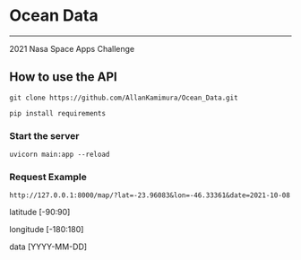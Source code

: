 # Ocean Data
----
2021 Nasa Space Apps Challenge


## How to use the API
`git clone https://github.com/AllanKamimura/Ocean_Data.git`

`pip install requirements`

### Start the server
`uvicorn main:app --reload`

### Request Example
`http://127.0.0.1:8000/map/?lat=-23.96083&lon=-46.33361&date=2021-10-08`

latitude [-90:90]

longitude [-180:180]

data [YYYY-MM-DD]